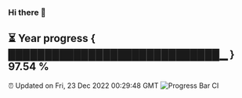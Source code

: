 ### Hi there 👋
⏳ Year progress { █████████████████████████████▁ } 97.54 %
---
⏰ Updated on Fri, 23 Dec 2022 00:29:48 GMT
![Progress Bar CI](https://github.com/Moyi321/Moyi321/workflows/Progress%20Bar%20CI/badge.svg)
